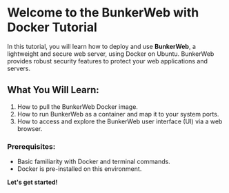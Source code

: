 # Welcome to the BunkerWeb with Docker Tutorial

In this tutorial, you will learn how to deploy and use **BunkerWeb**, a lightweight and secure web server, using Docker on Ubuntu. BunkerWeb provides robust security features to protect your web applications and servers.

## What You Will Learn:
1. How to pull the BunkerWeb Docker image.
2. How to run BunkerWeb as a container and map it to your system ports.
3. How to access and explore the BunkerWeb user interface (UI) via a web browser.

### Prerequisites:
- Basic familiarity with Docker and terminal commands.
- Docker is pre-installed on this environment.

**Let's get started!**

